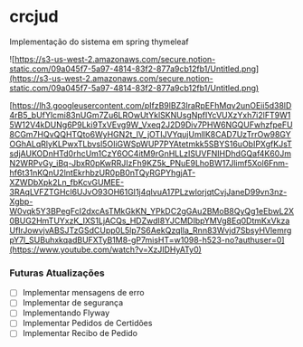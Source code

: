 # crcjud
Implementação do sistema em spring thymeleaf

![https://s3-us-west-2.amazonaws.com/secure.notion-static.com/09a045f7-5a97-4814-83f2-877a9cb12fb1/Untitled.png](https://s3-us-west-2.amazonaws.com/secure.notion-static.com/09a045f7-5a97-4814-83f2-877a9cb12fb1/Untitled.png)

[https://lh3.googleusercontent.com/pIfzB9lBZ3lraRpEFhMqv2unOEii5d38lD4rB5_bUfYlcmi83nUGm7Zu6LROwUtYklSKNUsgNpfIYcVUXzYxh7i2lFT9W15W12V4kDUNg6P9Lki9TxVEvg9W_Vxeq2J2D9Div7PHW6NGQUFwhzfpeFU8CGm7HQvQQHTQto6WyHGN2t_lV_jOTIJVYqujUmllK8CAD7UzTrrOw98GYOGhALqRlyKLPwxTLbvsl5OIiGWSpWUP7PYAtetmkk5SBYS16uObIPXgfKJsTsdjAUKODnHTd0rhcUm1CzY6OC4itM9rGnHLLzISUVFNIHDhdGQaf4K60JmN2WRPvGy_iBq-JbxR0pKwRRJIzFh9KZ5k_PNuE9LhoBW17Jlimf5Xol6Fnm-hf6t31nKQnU2lntEkrhbzUR0pB0nTQyRGPYhgjAT-XZWDbXpk2Ln_fbKcvGUMEE-3RAqLVFZTGHcl6UJvO93OH61GI1j4qlvuA17PLzwlorjqtCvjJaneD99vn3nz-Xgbp-W0vqk5Y3BPegFcI2dxcAsTMkGkKN_YPkDC2gGAu2BMoB8QyQg1eEbwL2X0BUG2HmTUYxzK_IXS1LjACQs_HDZwdI8YJCMDIbpYMVg8Eq0DtmKxVkzaUfIrJowvjvABSJTzGSdCUpp0L5lp7S6AekQzqIla_Rnn83Wvjd7SbsyHVlemrgpY7l_SUBuhxkqadBUFXTyB1M8-gP7misHT=w1098-h523-no?authuser=0](https://www.youtube.com/watch?v=XzJIDHyATy0)

### Futuras Atualizações

- [ ]  Implementar mensagens de erro
- [ ]  Implementar de segurança
- [ ]  Implementando Flyway
- [ ]  Implementar Pedidos de Certidões
- [ ]  Implementar Recibo de Pedido
